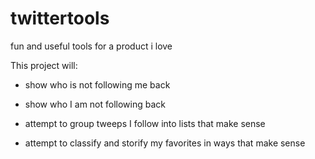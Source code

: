 # twittertools
fun and useful tools for a product i love

This project will:
- show who is not following me back
- show who I am not following back

- attempt to group tweeps I follow into lists that make sense
- attempt to classify and storify my favorites in ways that make sense

